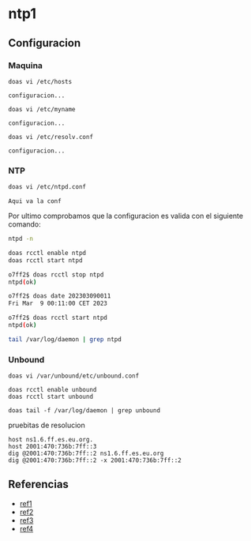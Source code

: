# ntp1

## Configuracion

### Maquina

```
doas vi /etc/hosts
```

```
configuracion...
```

```
doas vi /etc/myname
```

```
configuracion...
```

```
doas vi /etc/resolv.conf
```

```
configuracion...
```


### NTP

```bash
doas vi /etc/ntpd.conf
```

```
Aqui va la conf
```


Por ultimo comprobamos que la configuracion es valida con el siguiente comando:
```bash
ntpd -n 
```

```bash
doas rcctl enable ntpd
doas rcctl start ntpd
```

```bash
o7ff2$ doas rcctl stop ntpd
ntpd(ok)

o7ff2$ doas date 202303090011
Fri Mar  9 00:11:00 CET 2023

o7ff2$ doas rcctl start ntpd  
ntpd(ok)
```


```bash
tail /var/log/daemon | grep ntpd
```

### Unbound

```
doas vi /var/unbound/etc/unbound.conf
```

```
doas rcctl enable unbound
doas rcctl start unbound
```

```
doas tail -f /var/log/daemon | grep unbound
```

pruebitas de resolucion
```
host ns1.6.ff.es.eu.org.
host 2001:470:736b:7ff::3
dig @2001:470:736b:7ff::2 ns1.6.ff.es.eu.org
dig @2001:470:736b:7ff::2 -x 2001:470:736b:7ff::2
```

## Referencias

- [ref1]()
- [ref2]()
- [ref3]()
- [ref4]()
